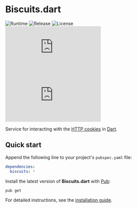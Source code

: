 # Biscuits.dart
![Runtime](https://badgen.net/badge/dart/%3E%3D2.8/green) ![Release](https://img.shields.io/pub/v/biscuits.svg) ![License](https://badgen.net/badge/license/MIT/blue) ![Coverage](https://badgen.net/coveralls/c/github/cedx/biscuits.dart) ![Build](https://badgen.net/github/checks/cedx/biscuits.dart)

Service for interacting with the [HTTP cookies](https://developer.mozilla.org/en-US/docs/Web/HTTP/Cookies) in [Dart](https://dart.dev).

## Quick start
Append the following line to your project's `pubspec.yaml` file:

```yaml
dependencies:
  biscuits: *
```

Install the latest version of **Biscuits.dart** with [Pub](https://dart.dev/tools/pub):

```shell
pub get
```

For detailed instructions, see the [installation guide](installation.md).
